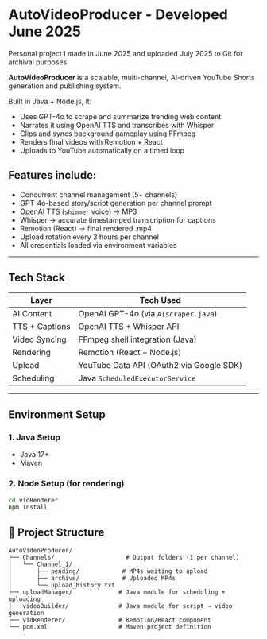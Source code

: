 # AutoVideoProducer - Developed June 2025

Personal project I made in June 2025 and uploaded July 2025 to Git for archival purposes 

**AutoVideoProducer** is a scalable, multi-channel, AI-driven YouTube Shorts generation and publishing system.

Built in Java + Node.js, it:
- Uses GPT-4o to scrape and summarize trending web content
- Narrates it using OpenAI TTS and transcribes with Whisper
- Clips and syncs background gameplay using FFmpeg
- Renders final videos with Remotion + React
- Uploads to YouTube automatically on a timed loop

## Features include:

- Concurrent channel management (5+ channels)
-  GPT-4o-based story/script generation per channel prompt
-  OpenAI TTS (`shimmer` voice) → MP3
-  Whisper → accurate timestamped transcription for captions
- Remotion (React) → final rendered .mp4
- Upload rotation every 3 hours per channel
- All credentials loaded via environment variables

---

## Tech Stack

| Layer         | Tech Used |
|---------------|-----------|
| AI Content    | OpenAI GPT-4o (via `AIscraper.java`)  
| TTS + Captions| OpenAI TTS + Whisper API  
| Video Syncing | FFmpeg shell integration (Java)  
| Rendering     | Remotion (React + Node.js)  
| Upload        | YouTube Data API (OAuth2 via Google SDK)  
| Scheduling    | Java `ScheduledExecutorService`  

---



## Environment Setup

### 1. Java Setup
- Java 17+
- Maven

### 2. Node Setup (for rendering)
```bash
cd vidRenderer
npm install
```

## 🧱 Project Structure

```plaintext
AutoVideoProducer/
├── Channels/                    # Output folders (1 per channel)
│   └── Channel_1/
│       ├── pending/            # MP4s waiting to upload
│       ├── archive/            # Uploaded MP4s
│       └── upload_history.txt
├── uploadManager/             # Java module for scheduling + uploading
├── videoBuilder/              # Java module for script → video generation
├── vidRenderer/               # Remotion/React component
└── pom.xml                    # Maven project definition
